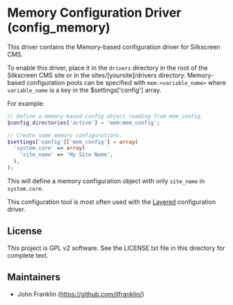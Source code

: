 Memory Configuration Driver (config_memory)
===========================================

This driver contains the Memory-based configuration driver for Silkscreen CMS.

To enable this driver, place it in the `drivers` directory in the root of the
Silkscreen CMS site or in the sites/[yoursite]/drivers directory. Memory-based
configuration pools can be specified with `mem:<variable_name>` where
`variable_name` is a key in the $settings['config'] array.

For example:

```php
// Define a memory-based config object reading from mem_config.
$config_directories['active'] = 'mem:mem_config';

// Create some memory configurations.
$settings['config']['mem_config'] = array(
  'system.core' => array(
    'site_name' => 'My Site Name',
  ),
);
```

This will define a memory configuration object with only `site_name` in
`system.core`.

This configuration tool is most often used with the
[Layered](https://github.com/silkscreencms-contrib/config_layered) configuration
driver.

License
-------

This project is GPL v2 software. See the LICENSE.txt file in this directory for
complete text.

Maintainers
-----------

- John Franklin (https://github.com/jlfranklin/)
